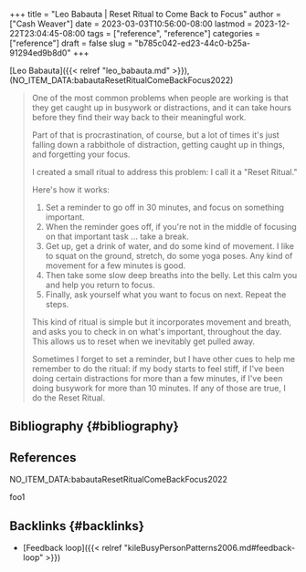 +++
title = "Leo Babauta | Reset Ritual to Come Back to Focus"
author = ["Cash Weaver"]
date = 2023-03-03T10:56:00-08:00
lastmod = 2023-12-22T23:04:45-08:00
tags = ["reference", "reference"]
categories = ["reference"]
draft = false
slug = "b785c042-ed23-44c0-b25a-91294ed9b8d0"
+++

[Leo Babauta]({{< relref "leo_babauta.md" >}}), (NO_ITEM_DATA:babautaResetRitualComeBackFocus2022)

> One of the most common problems when people are working is that they get caught up in busywork or distractions, and it can take hours before they find their way back to their meaningful work.
>
> Part of that is procrastination, of course, but a lot of times it's just falling down a rabbithole of distraction, getting caught up in things, and forgetting your focus.
>
> I created a small ritual to address this problem: I call it a "Reset Ritual."
>
> Here's how it works:
>
> 1.  Set a reminder to go off in 30 minutes, and focus on something important.
> 2.  When the reminder goes off, if you're not in the middle of focusing on that important task ... take a break.
> 3.  Get up, get a drink of water, and do some kind of movement. I like to squat on the ground, stretch, do some yoga poses. Any kind of movement for a few minutes is good.
> 4.  Then take some slow deep breaths into the belly. Let this calm you and help you return to focus.
> 5.  Finally, ask yourself what you want to focus on next. Repeat the steps.
>
> This kind of ritual is simple but it incorporates movement and breath, and asks you to check in on what's important, throughout the day. This allows us to reset when we inevitably get pulled away.
>
> Sometimes I forget to set a reminder, but I have other cues to help me remember to do the ritual: if my body starts to feel stiff, if I've been doing certain distractions for more than a few minutes, if I've been doing busywork for more than 10 minutes. If any of those are true, I do the Reset Ritual.


## Bibliography {#bibliography}

## References

<style>.csl-entry{text-indent: -1.5em; margin-left: 1.5em;}</style><div class="csl-bib-body">
  <div class="csl-entry">NO_ITEM_DATA:babautaResetRitualComeBackFocus2022</div>
</div>

foo1


## Backlinks {#backlinks}

-   [Feedback loop]({{< relref "kileBusyPersonPatterns2006.md#feedback-loop" >}})
